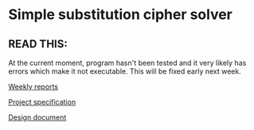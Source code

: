 # Simple substitution cipher solver

## READ THIS:

At the current moment, program hasn't been tested and it very likely has errors which make it not executable. This will be fixed early next week.





[Weekly reports](Documentation/Weekly-reports)

[Project specification](Documentation/Project-specification.md)

[Design document](Documentation/Design-document.md)

